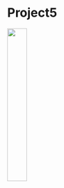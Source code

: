# Project5


<img src = "https://user-images.githubusercontent.com/97438155/192230360-20871b73-0bcd-4759-bd09-2ffa6da2087b.png" width="30%" height="30%">
